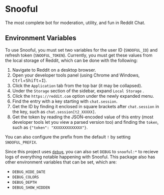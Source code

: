 # Snooful

The most complete bot for moderation, utility, and fun in Reddit Chat.

## Environment Variables

To use Snooful, you must set two variables for the user ID (`SNOOFUL_ID`) and refresh token (`SNOOFUL_TOKEN`). Currently, you must get these values from the local storage of Reddit, which can be done with the following:

1. Navigate to Reddit on a desktop browser.
2. Open your developer tools panel (using Chrome and Windows, <kbd>Ctrl</kbd>+<kbd>Shift</kbd>+<kbd>I</kbd>).
3. Click the `Application` tab from the top bar (it may be collapsed).
4. Under the `Storage` section of the sidebar, expand `Local Storage` .
5. Click the `https://reddit.com` option under the newly expanded menu.
6. Find the entry with a key starting with `chat.session`.
7. Get the ID by finding it enclosed in square brackets after `chat.session` in the key, such as `chat.session[t2_XXXXX]`.
8. Get the token by reading the JSON-encoded value of this entry (most developer tools let you view a parsed version too) and finding the `token`, such as `{"token": "XXXXXXXXXXXXX"}`. 

You can also configure the prefix from the default `!` by setting `SNOOFUL_PREFIX`.

Since this project uses [`debug`](https://www.npmjs.com/package/debug), you can also set `DEBUG` to `snooful:*` to recieve logs of everything notable happening with Snooful. This package also has other environment variables that can be set, which are:

* `DEBUG_HIDE_DATE`
* `DEBUG_COLORS`
* `DEBUG_DEPTH`
* `DEBUG_SHOW_HIDDEN`
